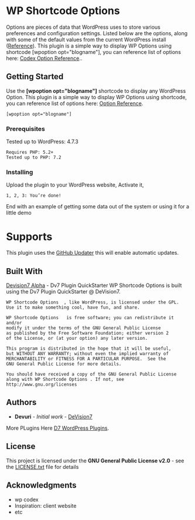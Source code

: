 # WP Shortcode Options
Options are pieces of data that WordPress uses to store various preferences and configuration settings. Listed below are the options, along with some of the default values from the current WordPress install ([Reference](https://codex.wordpress.org/Option_Reference)). 
This plugin is a simple way to display WP Options using shortcode [wpoption opt="blogname"], you can reference list of options here: [Codex Option Reference](https://codex.wordpress.org/Option_Reference)..

## Getting Started

Use the **[wpoption opt="blogname"]** shortcode to display any WordPress Option.
This plugin is a simple way to display WP Options using shortcode, you can reference list of options here: [Option Reference](https://codex.wordpress.org/Option_Reference).

```
[wpoption opt="blogname"]
```

### Prerequisites

Tested up to WordPress: 4.7.3

```
Requires PHP: 5.2+
Tested up to PHP: 7.2
```

### Installing

Upload the plugin to your WordPress website, Activate it,

```
1, 2, 3: You’re done!
```

End with an example of getting some data out of the system or using it for a little demo

# Supports

This plugin uses the [GitHub Updater](https://github.com/afragen/github-updater)  this will enable automatic updates.

## Built With

 [Devision7 Alpha](http://alpha.devision7.com/) - Dv7 Plugin QuickStarter
	WP Shortcode Options  is built using the Dv7 Plugin QuickStarter @ DeVision7.

	WP Shortcode Options  , like WordPress, is licensed under the GPL.
	Use it to make something cool, have fun, and share.

	WP Shortcode Options   is free software; you can redistribute it and/or
	modify it under the terms of the GNU General Public License
	as published by the Free Software Foundation; either version 2
	of the License, or (at your option) any later version.

	This program is distributed in the hope that it will be useful,
	but WITHOUT ANY WARRANTY; without even the implied warranty of
	MERCHANTABILITY or FITNESS FOR A PARTICULAR PURPOSE.  See the
	GNU General Public License for more details.

	You should have received a copy of the GNU General Public License
	along with WP Shortcode Options . If not, see http://www.gnu.org/licenses


## Authors

* **Devuri** - *Initial work* - [DeVision7](http://devision7.com/)

More PLugins Here [D7 WordPress Plugins](http://alpha.devision7.com/wordpress-plugins/).

## License

This project is licensed under the **GNU General Public License v2.0** - see the [LICENSE.txt](LICENSE.txt) file for details

## Acknowledgments

* wp codex
* Inspiration: client website
* etc
